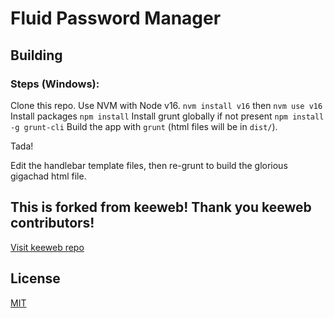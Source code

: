 


# Fluid Password Manager

## Building

### Steps (Windows):

Clone this repo.
Use NVM with Node v16. `nvm install v16` then `nvm use v16`
Install packages `npm install`
Install grunt globally if not present `npm install -g grunt-cli`
Build the app with `grunt` (html files will be in `dist/`). 

Tada!

Edit the handlebar template files, then re-grunt to build the glorious gigachad html file.

## This is forked from keeweb! Thank you keeweb contributors!

[Visit keeweb repo](https://github.com/keeweb/keeweb)

## License

[MIT](https://github.com/keeweb/keeweb/blob/master/LICENSE)

